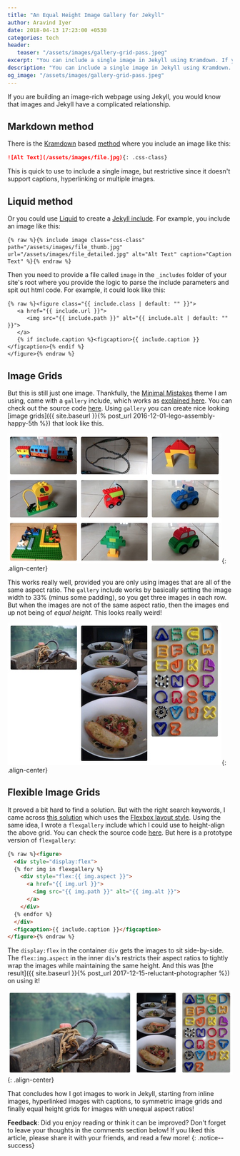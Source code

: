 ```yaml
---
title: "An Equal Height Image Gallery for Jekyll"
author: Aravind Iyer
date: 2018-04-13 17:23:00 +0530
categories: tech
header:
   teaser: "/assets/images/gallery-grid-pass.jpeg"
excerpt: "You can include a single image in Jekyll using Kramdown. If you want captions or hyperlinks, you need to use Liquid. Your Jekyll theme may come with includes which layout image grids, but what if the images are all of different aspect ratios. The solution is to use Flexbox with a container div getting the images side-by-side and an aspect-constrained wrapper div for each image. Then you can get an equal height image gallery in Jekyll. Read how I did it."
description: "You can include a single image in Jekyll using Kramdown. If you want captions or hyperlinks, you need to use Liquid. Your Jekyll theme may come with includes which layout image grids, but what if the images are all of different aspect ratios. The solution is to use Flexbox with a container div getting the images side-by-side and an aspect-constrained wrapper div for each image. Then you can get an equal height image gallery in Jekyll. Read how I did it."
og_image: "/assets/images/gallery-grid-pass.jpeg"
---
```

If you are building an image-rich webpage using Jekyll, you would know that images and Jekyll have a complicated relationship.

## Markdown method
There is the [Kramdown](https://kramdown.gettalong.org/index.html) based [method](https://kramdown.gettalong.org/syntax.html#images) where you include an image like this:

```markdown
![Alt Text](/assets/images/file.jpg){: .css-class}
```

This is quick to use to include a single image, but restrictive since it doesn't support captions, hyperlinking or multiple images.

## Liquid method
Or you could use [Liquid](https://shopify.github.io/liquid/) to create a [Jekyll include](https://jekyllrb.com/docs/includes/). For example, you include an image like this:

```liquid
{% raw %}{% include image class="css-class" path="/assets/images/file_thumb.jpg" url="/assets/images/file_detailed.jpg" alt="Alt Text" caption="Caption Text" %}{% endraw %}
```

Then you need to provide a file called `image` in the `_includes` folder of your site's root where you provide the logic to parse the include parameters and spit out html code. For example, it could look like this:

```liquid
{% raw %}<figure class="{{ include.class | default: "" }}">
   <a href="{{ include.url }}">
      <img src="{{ include.path }}" alt="{{ include.alt | default: "" }}">
   </a>
   {% if include.caption %}<figcaption>{{ include.caption }}</figcaption>{% endif %}
</figure>{% endraw %}
```

## Image Grids
But this is still just one image. Thankfully, the [Minimal Mistakes](https://mmistakes.github.io/minimal-mistakes/) theme I am using, came with a `gallery` include, which works as [explained here](https://mmistakes.github.io/minimal-mistakes/docs/helpers/#gallery). You can check out the source code [here](https://github.com/mmistakes/minimal-mistakes/blob/master/_includes/gallery). Using `gallery` you can create nice looking [image grids]({{ site.baseurl }}{% post_url 2016-12-01-lego-assembly-happy-5th %}) that look like this.

![A 3x3 image grid using gallery](/assets/images/gallery-image-grid.jpeg){: .align-center}

This works really well, provided you are only using images that are all of the same aspect ratio. The `gallery` include works by basically setting the image width to 33% (minus some padding), so you get three images in each row. But when the images are not of the same aspect ratio, then the images end up not being of *equal height*. This looks really weird!

![3x3 image grid fails for images with unequal aspect ratios](/assets/images/gallery-grid-fail.jpeg){: .align-center}

## Flexible Image Grids
It proved a bit hard to find a solution. But with the right search keywords, I came across [this solution](https://kartikprabhu.com/articles/equal-height-images-flexbox) which uses the [Flexbox layout style](https://www.w3schools.com/css/css3_flexbox.asp). Using the same idea, I wrote a `flexgallery` include which I could use to height-align the above grid. You can check the source code [here](https://github.com/iyeraravind/aravind-website/blob/master/_includes/flexgallery). But here is a prototype version of `flexgallery`: 

```html
{% raw %}<figure>
  <div style="display:flex">
  {% for img in flexgallery %}
    <div style="flex:{{ img.aspect }}">
      <a href="{{ img.url }}">
        <img src="{{ img.path }}" alt="{{ img.alt }}">
      </a>
    </div>
  {% endfor %}
  </div>
  <figcaption>{{ include.caption }}</figcaption>
</figure>{% endraw %}
```

The `display:flex` in the container `div` gets the images to sit side-by-side. The `flex:img.aspect` in the inner `div`'s restricts their aspect ratios to tightly wrap the images while maintaining the same height. And this was [the result]({{ site.baseurl }}{% post_url 2017-12-15-reluctant-photographer %}) on using it!

![A 3x3 image grid using flexgallery. It works for images with unequal aspect ratios](/assets/images/gallery-grid-pass.jpeg){: .align-center}

That concludes how I got images to work in Jekyll, starting from inline images, hyperlinked images with captions, to symmetric image grids and finally equal height grids for images with unequal aspect ratios!

**Feedback**: Did you enjoy reading or think it can be improved? Don't forget to leave your thoughts in the comments section below! If you liked this article, please share it with your friends, and read a few more! 
{: .notice--success}
